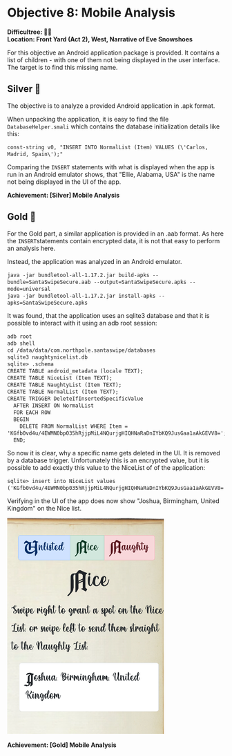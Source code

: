 
# Objective 8: Mobile Analysis

**Difficultree: 🎄🎄**  
**Location: Front Yard (Act 2), West, Narrative of Eve Snowshoes**

For this objective an Android application package is provided. It contains a list of children - with one of them not being displayed in the user interface. The target is to find this missing name.

## Silver 🥈
The objective is to analyze a provided Android application in .apk format.

When unpacking the application, it is easy to find the file `DatabaseHelper.smali` which contains the database initialization details like this:
```
const-string v0, "INSERT INTO NormalList (Item) VALUES (\'Carlos, Madrid, Spain\');"
```

Comparing the `INSERT` statements with what is displayed when the app is run in an Android emulator shows, that "Ellie, Alabama, USA" is the name not being displayed in the UI of the app.


**Achievement: [Silver] Mobile Analysis**

## Gold 🥇
For the Gold part, a similar application is provided in an .aab format.
As here the `INSERT`statements contain encrypted data, it is not that easy to perform an analysis here.

Instead, the application was analyzed in an Android emulator.
```
java -jar bundletool-all-1.17.2.jar build-apks --bundle=SantaSwipeSecure.aab --output=SantaSwipeSecure.apks --mode=universal
java -jar bundletool-all-1.17.2.jar install-apks --apks=SantaSwipeSecure.apks
```

It was found, that the application uses an sqlite3 database and that it is possible to interact with it using an adb root session:
```
adb root
adb shell
cd /data/data/com.northpole.santaswipe/databases
sqlite3 naughtynicelist.db
sqlite> .schema
CREATE TABLE android_metadata (locale TEXT);
CREATE TABLE NiceList (Item TEXT);
CREATE TABLE NaughtyList (Item TEXT);
CREATE TABLE NormalList (Item TEXT);
CREATE TRIGGER DeleteIfInsertedSpecificValue
  AFTER INSERT ON NormalList
  FOR EACH ROW
  BEGIN
    DELETE FROM NormalList WHERE Item = 'KGfb0vd4u/4EWMN0bp035hRjjpMiL4NQurjgHIQHNaRaDnIYbKQ9JusGaa1aAkGEVV8=';
  END;
```
So now it is clear, why a specific name gets deleted in the UI. It is removed by a database trigger. Unfortunately this is an encrypted value, but it is possible to add exactly this value to the NiceList of of the application:
```
sqlite> insert into NiceList values ('KGfb0vd4u/4EWMN0bp035hRjjpMiL4NQurjgHIQHNaRaDnIYbKQ9JusGaa1aAkGEVV8=');
```
Verifying in the UI of the app does now show "Joshua, Birmingham, United Kingdom" on the Nice list.

![NiceList](gold.png)

**Achievement: [Gold] Mobile Analysis**
<!--stackedit_data:
eyJoaXN0b3J5IjpbMzY3Nzc1Mjg5LC0xMTI4NzQ2NTg4XX0=
-->